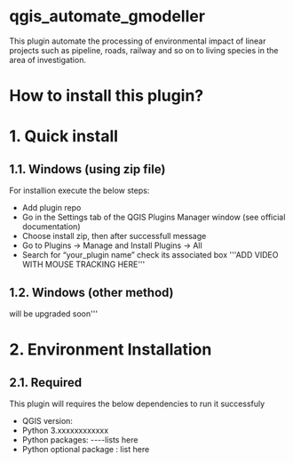 # qgis_automate_gmodeller
This plugin automate the processing of environmental impact of linear projects such as pipeline, roads, railway and so on to living species in the area of investigation.
# How to install this plugin?
# 1. Quick install
   
## 1.1. Windows (using zip file)

For installion execute the below steps:
- Add plugin repo
- Go in the Settings tab of the QGIS Plugins Manager window (see official documentation)
- Choose install zip, then after successfull message
- Go to Plugins -> Manage and Install Plugins -> All
- Search for “your_plugin name” check its associated box
  '''ADD VIDEO WITH MOUSE TRACKING HERE'''
## 1.2. Windows (other method)
  will be upgraded soon'''


# 2. Environment Installation
## 2.1. Required
This plugin will requires the below dependencies to run it successfuly
- QGIS version:
- Python 3.xxxxxxxxxxxx
- Python packages: ----lists here
- Python optional package : list here
